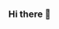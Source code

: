 ### Hi there 👋

<!--
**emmandecena/emmandecena** is a ✨ _special_ ✨ repository because its `README.md` (this file) appears on your GitHub profile.

Here are some ideas to get you started:

- 🔭 I’m currently working on ...
- 🌱 I’m currently learning ...
- 👯 I’m looking to collaborate on ...
- 🤔 I’m looking for help with ...
- 💬 Ask me about ...
- 📫 How to reach me: ...
- 😄 Pronouns: ...
- ⚡ Fun fact: ...



Emmanuel Decena
=============

<p>Emmanuel has lived in the Philippines, Japan, and New Zealand. He is a recovering Senior Software Engineer turned award-winning Developer Advocate.  As a developer, public speaker, writer, and mentor; he spends most of his time making cool stuff and helping other people make <strong>unbelievably</strong> cool stuff 🔥🦄✨🚀</p>
<p>Emmanuel has been working online since 2015 and has always enjoyed sharing what he learned by organising and speaking at local meetups. He spoke at his first conference in 2013, and since then he’s spoken at conferences on a range of topics all over the world. He has a passion for mentoring and has been involved with <a href="https://en.wikipedia.org/wiki/Social_Innovation_Camp" target="_blank" rel="noopener">Social Innovation Camp UK</a>, <a href="http://unicefstories.org/tag/social-innovation-camp-kosovo/" target="_blank" rel="noopener">Social Innovation Camp Kosovo</a>, <a href="https://startupweekend.org/" target="_blank" rel="noopener">Startup Weekend</a>, <a href="http://futurecity.glasgow.gov.uk/hacking-the-future/" target="_blank" rel="noopener">Open Glasgow</a>, <a href="https://djangogirls.org/" target="_blank" rel="noopener">DjangoGirls</a> and <a href="https://www.globaldiversitycfpday.com/events/101" target="_blank" rel="noopener">global diversity CFP day</a>.</p>


Where to find me
----------------

- :bird: https://twitter.com/aaronbassett
- :octocat: https://github.com/aaronbassett
- :mega: https://noti.st/aaronbassett
- :earth_americas: Miami, FL, USA

Recent Talks
------------

- :speech_balloon: [Real-Time Transcription and Sentiment Analysis of Audio Streams](https://noti.st/aaronbassett/RfEls2/real-time-transcription-and-sentiment-analysis-of-audio-streams)<br />
_Vonage Campus, San Francisco, CA, USA - Tue Oct 29 2019_
- :speech_balloon: [Can you keep a secret?](https://noti.st/aaronbassett/X8TLo6/can-you-keep-a-secret)<br />
_PyGotham, New York, NY, USA - Fri Oct 04 2019_
- :speech_balloon: [Hello to the World in 8 Web Frameworks (Micro, Batteries Included & Async)](https://noti.st/aaronbassett/Bji2Ti/hello-to-the-world-in-8-web-frameworks-micro-batteries-included-async)<br />
_PyConWeb, Munich, Germany - Sat May 25 2019_
- :speech_balloon: [Reduce, Reuse, Recycle - Persisting WebSocket connections with SharedWorkers](https://noti.st/aaronbassett/xzOUkb/reduce-reuse-recycle-persisting-websocket-connections-with-sharedworkers)<br />
_DjangoCon Europe 2019, Copenhagen, Denmark - Wed Apr 10 2019_
- [— See more](https://noti.st/aaronbassett)

If you would like me to speak at your event you can reach me via [Twitter](https://twitter.com/aaronbassett) _(my DMs are open)_ or by emailing aaron.bassett@mongodb.com

-->
